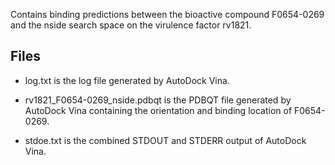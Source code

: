 Contains binding predictions between the bioactive compound F0654-0269 and the nside search space on the virulence factor rv1821.

## Files

- log.txt is the log file generated by AutoDock Vina.

- rv1821_F0654-0269_nside.pdbqt is the PDBQT file generated by AutoDock Vina containing the orientation and binding location of F0654-0269.

- stdoe.txt is the combined STDOUT and STDERR output of AutoDock Vina.

